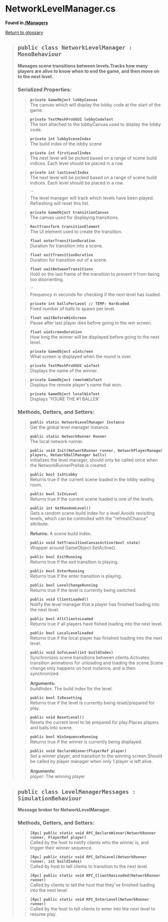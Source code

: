 # NetworkLevelManager.cs
**Found in [/Managers](../BALLISTIC/Assets/Scripts/Managers/NetworkLevelManager.cs)**

[Return to glossary](Glossary.md)


> ## `public class NetworkLevelManager : MonoBehaviour`
> **Manages scene transitions between levels.Tracks how many players are alive to know when to end the game, and then move on to the next level.**
> 
> ### **Serialized Properties:**
>> **`private GameObject lobbyCanvas`**\
>> The canvas which will display the lobby code at the start of the game.
> 
>> **`private TextMeshProUGUI lobbyCodeText`**\
>> The text attached to the lobbyCanvas used to display the lobby code.
> 
>> **`private int lobbySceneIndex`**\
>> The build index of the lobby scene
> 
>> **`private int firstLevelIndex`**\
>> The next level will be picked based on a range of scene build indices. Each level should be placed in a row.
> 
>> **`private int lastLevelIndex`**\
>> The next level will be picked based on a range of scene build indices. Each level should be placed in a row.
> 
>> **``**\
>> The level manager will track which levels have been played. Refreshing will reset this list.
> 
>> **`private GameObject transitionCanvas`**\
>> The canvas used for displaying transitions.
> 
>> **`RectTransform transitionElement`**\
>> The UI element used to create the transition.
> 
>> **`float enterTransitionDuration`**\
>> Duration for transition into a scene.
> 
>> **`float exitTransitionDuration`**\
>> Duration for transition out of a scene.
> 
>> **`float waitBetweenTransitions`**\
>> Hold on the last frame of the transition to prevent it from being too disorienting.
> 
>> **``**\
>> Frequency in seconds for checking if the next level has loaded.
> 
>> **`private int ballsPerLevel // TEMP: Hardcoded`**\
>> Fixed number of balls to spawn per level.
> 
>> **`float waitBeforeWinScreen`**\
>> Pause after last player dies before going to the win screen.
> 
>> **`float winScreenDuration`**\
>> How long the winner will be displayed before going to the next level.
> 
>> **`private GameObject winScreen`**\
>> What screen is displayed when the round is over.
> 
>> **`private TextMeshProUGUI winText`**\
>> Displays the name of the winner.
> 
>> **`private GameObject remoteWinText`**\
>> Displays the remote player's name that won.
> 
>> **`private GameObject localWinText`**\
>> Displays 'YOURE THE #1 BALLER'
> 
> ### **Methods, Getters, and Setters:**
>> **`public static NetworkLevelManager Instance`**\
>> Get the global level manager instance.
>> 
> 
>> **`public static NetworkRunner Runner`**\
>> The local network runner.
>> 
> 
>> **`public void Init(NetworkRunner runner, NetworkPlayerManager players, NetworkBallManager balls)`**\
>> Initializes the level manager, should only be called once when the NetworkRunnerPrefab is created.
>> 
> 
>> **`public bool IsAtLobby`**\
>> Returns true if the current scene loaded in the lobby waiting room.
>> 
> 
>> **`public bool IsInLevel`**\
>> Returns true if the current scene loaded is one of the levels.
>> 
> 
>> **`public int GetRandomLevel()`**\
>> Gets a random scene build index for a level.Avoids revisiting levels, which can be controlled with the "refreshChance" attribute.
>> 
>>
>>**Returns:** A scene build index.
> 
>> **`public void SetTransitionCanvasActive(bool state)`**\
>> Wrapper around GameObject.SetActive().
>> 
> 
>> **`public bool ExitRunning`**\
>> Returns true if the exit transition is playing.
>> 
> 
>> **`public bool EnterRunning`**\
>> Returns true if the enter transition is playing.
>> 
> 
>> **`public bool LevelChangeRunning`**\
>> Returns true if the level is currently being switched.
>> 
> 
>> **`public void ClientLoaded()`**\
>> Notify the level manager that a player has finished loading into the next level.
>> 
> 
>> **`public bool AllClientsLoaded`**\
>> Returns true if all players have fished loading into the next level.
>> 
> 
>> **`public bool LocalLevelLoaded`**\
>> Returns true if the local player has finished loading into the next level.
>> 
> 
>> **`public void GoToLevel(int buildIndex)`**\
>> Synchronizes scene transitions between clients.Activates transition animations for unloading and loading the scene.Scene change only happens on host instance, and is then synchronized.
>> 
>> **Arguments:**\
>> *buildIndex:* The build index for the level.
> 
>> **`public bool IsResetting`**\
>> Returns true if the level is currently being reset/prepared for play.
>> 
> 
>> **`public void ResetLevel()`**\
>> Resets the current level to be prepared for play.Places players and balls into scene.
>> 
> 
>> **`public bool WinSequenceRunning`**\
>> Returns true if the winner is currently being displayed.
>> 
> 
>> **`public void DeclareWinner(PlayerRef player)`**\
>> Set a winner player, and transition to the winning screen.Should be called by player manager when only 1 player is left alive.
>> 
>> **Arguments:**\
>> *player:* The winning player
> 

> ## `public class LevelManagerMessages : SimulationBehaviour`
> **Message broker for NetworkLevelManager.**
> 
> ### **Methods, Getters, and Setters:**
>> **`[Rpc]
public static void RPC_DeclareWinner(NetworkRunner runner, PlayerRef player)`**\
>> Called by the host to notify clients who the winner is, and trigger their winner sequence.
>> 
> 
>> **`[Rpc]
public static void RPC_GoToLevel(NetworkRunner runner, int buildIndex)`**\
>> Called by host to tell clients to transition to the next level.
>> 
> 
>> **`[Rpc]
public static void RPC_ClientHasLoaded(NetworkRunner runner)`**\
>> Called by clients to tell the host that they've finished loading into the next level.
>> 
> 
>> **`[Rpc]
public static void RPC_EnterLevel(NetworkRunner runner)`**\
>> Called by the host to tell clients to enter into the next level to resume play.
>> 
> 

